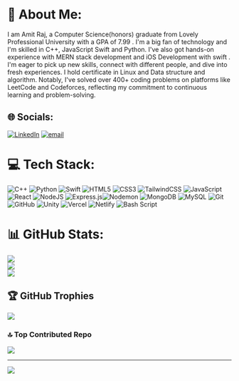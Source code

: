 # 💫 About Me:
I am Amit Raj, a Computer Science(honors) graduate from Lovely Professional University with a GPA of 7.99 . I'm a big fan of technology and I'm skilled in  C++, JavaScript Swift and Python. I've also got hands-on experience with MERN stack development and iOS Development with swift . I'm eager to pick up new skills, connect with different people, and dive into fresh experiences. I hold certificate in Linux and Data structure and algorithm. Notably, I've solved over 400+ coding problems on platforms like LeetCode and Codeforces, reflecting my commitment to continuous learning and problem-solving. 


## 🌐 Socials:
[![LinkedIn](https://img.shields.io/badge/LinkedIn-%230077B5.svg?logo=linkedin&logoColor=white)](https://linkedin.com/in/iamitraj0) [![email](https://img.shields.io/badge/Email-D14836?logo=gmail&logoColor=white)](mailto:rajamit.contact@gmail.com) 

# 💻 Tech Stack:
![C++](https://img.shields.io/badge/c++-%2300599C.svg?style=plastic&logo=c%2B%2B&logoColor=white)  ![Python](https://img.shields.io/badge/python-3670A0?style=plastic&logo=python&logoColor=ffdd54)  ![Swift](https://img.shields.io/badge/swift-F54A2A?style=plastic&logo=swift&logoColor=white)
![HTML5](https://img.shields.io/badge/html5-%23E34F26.svg?style=plastic&logo=html5&logoColor=white) ![CSS3](https://img.shields.io/badge/css3-%231572B6.svg?style=plastic&logo=css3&logoColor=white) ![TailwindCSS](https://img.shields.io/badge/tailwindcss-%2338B2AC.svg?style=plastic&logo=tailwind-css&logoColor=white) ![JavaScript](https://img.shields.io/badge/javascript-%23323330.svg?style=plastic&logo=javascript&logoColor=%23F7DF1E) ![React](https://img.shields.io/badge/react-%2320232a.svg?style=plastic&logo=react&logoColor=%2361DAFB) ![NodeJS](https://img.shields.io/badge/node.js-6DA55F?style=plastic&logo=node.js&logoColor=white) ![Express.js](https://img.shields.io/badge/express.js-%23404d59.svg?style=plastic&logo=express&logoColor=%2361DAFB)![Nodemon](https://img.shields.io/badge/NODEMON-%23323330.svg?style=plastic&logo=nodemon&logoColor=%BBDEAD)
![MongoDB](https://img.shields.io/badge/MongoDB-%234ea94b.svg?style=plastic&logo=mongodb&logoColor=white) ![MySQL](https://img.shields.io/badge/mysql-4479A1.svg?style=plastic&logo=mysql&logoColor=white)
![Git](https://img.shields.io/badge/git-%23F05033.svg?style=plastic&logo=git&logoColor=white) ![GitHub](https://img.shields.io/badge/github-%23121011.svg?style=plastic&logo=github&logoColor=white)
![Unity](https://img.shields.io/badge/unity-%23000000.svg?style=plastic&logo=unity&logoColor=white) ![Vercel](https://img.shields.io/badge/vercel-%23000000.svg?style=plastic&logo=vercel&logoColor=white) 
![Netlify](https://img.shields.io/badge/netlify-%23000000.svg?style=plastic&logo=netlify&logoColor=#00C7B7)  ![Bash Script](https://img.shields.io/badge/bash_script-%23121011.svg?style=plastic&logo=gnu-bash&logoColor=white) 
# 📊 GitHub Stats:
![](https://github-readme-stats.vercel.app/api?username=AmitRaj2001&theme=default&hide_border=false&include_all_commits=true&count_private=true)<br/>
![](https://nirzak-streak-stats.vercel.app/?user=AmitRaj2001&theme=default&hide_border=false)<br/>
![](https://github-readme-stats.vercel.app/api/top-langs/?username=AmitRaj2001&theme=default&hide_border=false&include_all_commits=true&count_private=true&layout=compact)

## 🏆 GitHub Trophies
![](https://github-profile-trophy.vercel.app/?username=AmitRaj2001&theme=radical&no-frame=false&no-bg=false&margin-w=4)

### 🔝 Top Contributed Repo
![](https://github-contributor-stats.vercel.app/api?username=AmitRaj2001&limit=5&theme=default_repocard&combine_all_yearly_contributions=true)

---
[![](https://visitcount.itsvg.in/api?id=AmitRaj2001&icon=0&color=3)](https://visitcount.itsvg.in)

<!-- Proudly created with GPRM ( https://gprm.itsvg.in ) -->

